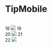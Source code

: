 # TipMobile

<br>
18
<img src="Image/img1.png" />
19
<br>
20
<img src="Image/img2.png" />
21
<br>
22
<img src="Image/img3.png" />
